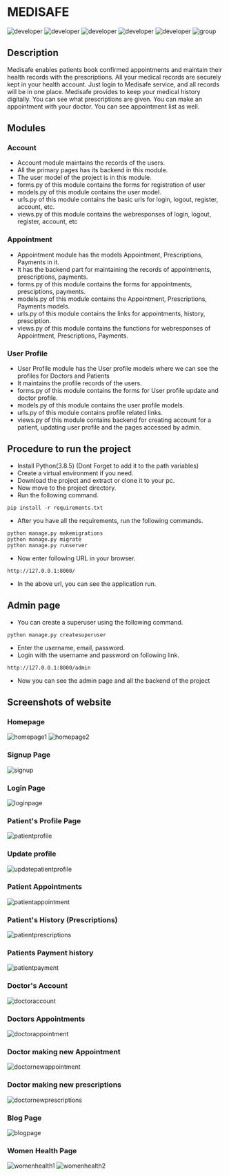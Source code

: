 # MEDISAFE
![developer](https://img.shields.io/badge/Developed%20By%20%3A-Dishant%20Tayade-red)
![developer](https://img.shields.io/badge/Developed%20By%20%3A-Hardik%20Sharma-red)
![developer](https://img.shields.io/badge/Developed%20By%20%3A-Khushi%20Pathak-red)
![developer](https://img.shields.io/badge/Developed%20By%20%3A-Swathi%20Kasoju-red)
![developer](https://img.shields.io/badge/Developed%20By%20%3A-Raghav%20Garg-red)
![group](https://img.shields.io/badge/Group-19-76B900?style=for-the-badge&logoColor=white)

## Description
Medisafe enables patients book confirmed appointments and maintain their health records with the prescriptions. All your medical records are securely kept in your health account.  Just login to Medisafe service, and all records will be in one place. Medisafe provides to keep your medical history digitally. You can see what prescriptions are given. You can make an appointment with your doctor. You can see appointment list as well.

## Modules
### Account
- Account module maintains the records of the users.
- All the primary pages has its backend in this module.
- The user model of the project is in this module.
- forms.py of this module contains the forms for registration of user
- models.py of this module contains the user model.
- urls.py of this module contains the basic urls for login, logout, register, account, etc.
- views.py of this module contains the webresponses of login, logout, register, account, etc


### Appointment
- Appointment module has the models Appointment, Prescriptions, Payments in it.
- It has the backend part for maintaining the records of appointments, prescriptions, payments.
- forms.py of this module contains the forms for appointments, presciptions, payments.
- models.py of this module contains the Appointment, Prescriptions, Payments models.
- urls.py of this module contains the links for appointments, history, presciption.
- views.py of this module contains the functions for webresponses of Appointment, Prescriptions, Payments.

### User Profile
- User Profile module has the User profile models where we can see the profiles for Doctors and Patients
- It maintains the profile records of the users.
- forms.py of this module contains the forms for User profile update and doctor profile.
- models.py of this module contains the user profile models.
- urls.py of this module contains profile related links.
- views.py of this module contains backend for creating account for a patient, updating user profile and the pages accessed by admin.

## Procedure to run the project
- Install Python(3.8.5) (Dont Forget to add it to the path variables)
- Create a virtual environment if you need.
- Download the project and extract or clone it to your pc.
- Now move to the project directory.
- Run the following command.
```
pip install -r requirements.txt
```
- After you have all the requirements, run the following commands.
```
python manage.py makemigrations
python manage.py migrate
python manage.py runserver
```
- Now enter following URL in your browser.
```
http://127.0.0.1:8000/
```
- In the above url, you can see the application run.


## Admin page
- You can create a superuser using the following command.
```
python manage.py createsuperuser
```
- Enter the username, email, password.
- Login with the username and password on following link.
```
http://127.0.0.1:8000/admin
```
- Now you can see the admin page and all the backend of the project


## Screenshots of website
### Homepage
![homepage1](https://github.com/dishanttayade/FourthSemProject/blob/master/screenshots/homepage1.png?raw=true)
![homepage2](https://github.com/dishanttayade/FourthSemProject/blob/master/screenshots/homepage2.png?raw=true)

### Signup Page
![signup](https://github.com/dishanttayade/FourthSemProject/blob/master/screenshots/signupform.png?raw=true)
### Login Page
![loginpage](https://github.com/dishanttayade/FourthSemProject/blob/master/screenshots/loginform.png?raw=true)
### Patient's Profile Page
![patientprofile](https://github.com/dishanttayade/FourthSemProject/blob/master/screenshots/patientaccount.png?raw=true)
### Update profile
![updatepatientprofile](https://github.com/dishanttayade/FourthSemProject/blob/master/screenshots/patientupdateaccount.png?raw=true)
### Patient Appointments
![patientappointment](https://github.com/dishanttayade/FourthSemProject/blob/master/screenshots/patientappointment.png?raw=true)
### Patient's History (Prescriptions)
![patientprescriptions](https://github.com/dishanttayade/FourthSemProject/blob/master/screenshots/patientpriscription.png?raw=true)
### Patients Payment history
![patientpayment](https://github.com/dishanttayade/FourthSemProject/blob/master/screenshots/paymenthistory.png?raw=true)
### Doctor's Account
![doctoraccount](https://github.com/dishanttayade/FourthSemProject/blob/master/screenshots/doctoraccount.png?raw=true)
### Doctors Appointments
![doctorappointment](https://github.com/dishanttayade/FourthSemProject/blob/master/screenshots/doctorappointments.png?raw=true)
### Doctor making new Appointment
![doctornewappointment](https://github.com/dishanttayade/FourthSemProject/blob/master/screenshots/createappointment.png?raw=true)
### Doctor making new prescriptions
![doctornewprescriptions](https://github.com/dishanttayade/FourthSemProject/blob/master/screenshots/createpresciption.png?raw=true)
### Blog Page
![blogpage](https://github.com/dishanttayade/FourthSemProject/blob/master/screenshots/blogpagebyadmin.png?raw=true)
### Women Health Page
![womenhealth1](https://github.com/dishanttayade/FourthSemProject/blob/master/screenshots/womenhealthage1.png?raw=true)
![womenhealth2](https://github.com/dishanttayade/FourthSemProject/blob/master/screenshots/womenhealthage2.png?raw=true)
